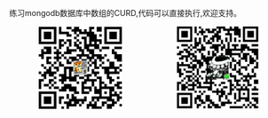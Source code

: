练习mongodb数据库中数组的CURD,代码可以直接执行,欢迎支持。

<div  align="center">    
    <img style="margin-right:60px" src="https://github.com/beiyannanfei/mongo-array/blob/master/img/alipay.jpg" width = "150" height = "150" alt="beiyannanfei.apipay"/>
    <span style="display:inline-block;width:30px;opacity:0">AAAAAAAA</span>
    <img src="https://github.com/beiyannanfei/mongo-array/blob/master/img/wechatPay.jpg" width = "150" height = "150" alt="beiyannanfei.wechat"/>
</div>
